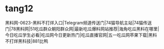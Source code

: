 # tang12
黑料网-0623-黑料不打烊入口|Telegram频道传送门|74猫导航主站|74猫传送门|78黑料网|51吃瓜群众朝阳群众网|最新吃瓜爆料网站推荐|海角吃瓜黑料在哪里|今日吃瓜学生必看|吃瓜网今日更新热门|吃瓜直播官网|五一吃瓜网苹果下载|黑料不打烊黑科技|881比鸭
